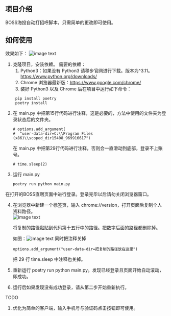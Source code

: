 ## 项目介绍
BOSS海投自动打招呼脚本，只需简单的更改即可使用。
## 如何使用
效果如下：
![image text](https://raw.githubusercontent.com/zdjzce923/automate-boss/main/img-folder/自动投递.gif)
1. 克隆项目，安装依赖。
   需要的依赖：
   1. Python3：如果没有 Python3 请移步官网进行下载。版本为^3.11。https://www.python.org/downloads/
   2. Chrome 浏览器最新版：https://www.google.com/chrome/
   3. 装好 Python3 以及 Chrome 后在项目中运行如下命令：
   ```
    pip install poetry
    poetry install
   ```
2. 在 main.py 中把第15行代码进行注释，这是必要的，方法中使用的文件夹为登录状态后的文件夹。
   ```
   # options.add_argument(
   #  "user-data-dir=C:\\Program Files (x86)\\scoped_dir15408_969916617")
   ```
   在 main.py 中把第29行代码进行注释，否则会一直滑动到底部，登录不上账号。
   ```
   # time.sleep(2)
   ```
3. 运行 main.py
   ```
   poetry run python main.py
   ```
  在打开的BOSS直聘页面中进行登录。登录完毕以后请勿关闭浏览器窗口。 

4. 在浏览器中新建一个标签页，输入 chrome://version，打开页面后复制个人资料路径。  
   ![image text](https://raw.githubusercontent.com/zdjzce923/automate-boss/main/img-folder/info-dir.jpg)  

   将复制的路径黏贴到代码第十五行中的路径。把数字后面的路径都删除掉。  

   如图：![image text](https://raw.githubusercontent.com/zdjzce923/automate-boss/main/img-folder/delete.jpg)
   同时把注释关掉
   ```
   options.add_argument("user-data-dir=把复制的路径放在这里") 
   ```
   把 29 行 time.sleep 中注释也关掉。
5. 重新运行 poetry run python main.py。发现已经登录且页面开始自动滚动，即成功。
6. 运行后如果发现没有成功登录，请从第二步开始重新执行。

TODO
1. 优化为简单的客户端，输入手机号与验证码点击按钮即可使用。
